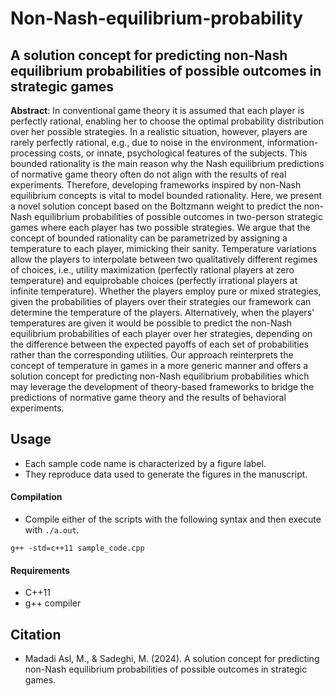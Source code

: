# Non-Nash-equilibrium-probability

## A solution concept for predicting non-Nash equilibrium probabilities of possible outcomes in strategic games

**Abstract**: ‎In conventional game theory it is assumed that each player is perfectly rational‎, ‎enabling her to choose the optimal probability distribution over her possible strategies‎. ‎In a realistic situation‎, ‎however‎, ‎players are rarely perfectly rational‎, ‎e.g.‎, ‎due to noise in the environment, information-processing costs, or innate, psychological features of the subjects‎. ‎This bounded rationality is the main reason why the Nash equilibrium predictions of normative game theory often do not align with the results of real experiments‎. ‎Therefore‎, ‎developing frameworks inspired by non-Nash equilibrium concepts is vital to model bounded rationality‎. ‎Here‎, ‎we present a novel solution concept based on the Boltzmann weight to predict the non-Nash equilibrium probabilities of possible outcomes in two-person strategic games where each player has two possible strategies‎. ‎We argue that the concept of bounded rationality can be parametrized by assigning a temperature to each player‎, ‎mimicking their sanity‎. ‎Temperature variations allow the players to interpolate between two qualitatively different regimes of choices‎, ‎i.e.‎, ‎utility maximization (perfectly rational players at zero temperature) and equiprobable choices (perfectly irrational players at infinite temperature)‎. ‎Whether the players employ pure or mixed strategies‎, ‎given the probabilities of players over their strategies our framework can determine the temperature of the players‎. ‎Alternatively‎, ‎when the players' temperatures are given it would be possible to predict the non-Nash equilibrium probabilities of each player over her strategies‎, ‎depending on the difference between the expected payoffs of each set of probabilities rather than the corresponding utilities‎. ‎Our approach reinterprets the concept of temperature in games in a more generic manner and offers a solution concept for predicting non-Nash equilibrium probabilities which may leverage the development of theory-based frameworks to bridge the predictions of normative game theory and the results of behavioral experiments‎.

## Usage

- Each sample code name is characterized by a figure label.
- They reproduce data used to generate the figures in the manuscript.

#### Compilation

- Compile either of the scripts with the following syntax and then execute with `./a.out`.

```
g++ -std=c++11 sample_code.cpp
```

#### Requirements

- C++11
- g++ compiler

## Citation

- Madadi Asl, M., & Sadeghi, M. (2024). A solution concept for predicting non-Nash equilibrium probabilities of possible outcomes in strategic games.
